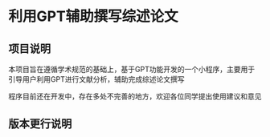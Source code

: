 # 利用GPT辅助撰写综述论文
## 项目说明
本项目旨在遵循学术规范的基础上，基于GPT功能开发的一个小程序，主要用于引导用户利用GPT进行文献分析，辅助完成综述论文撰写

程序目前还在开发中，存在多处不完善的地方，欢迎各位同学提出使用建议和意见

## 版本更行说明
